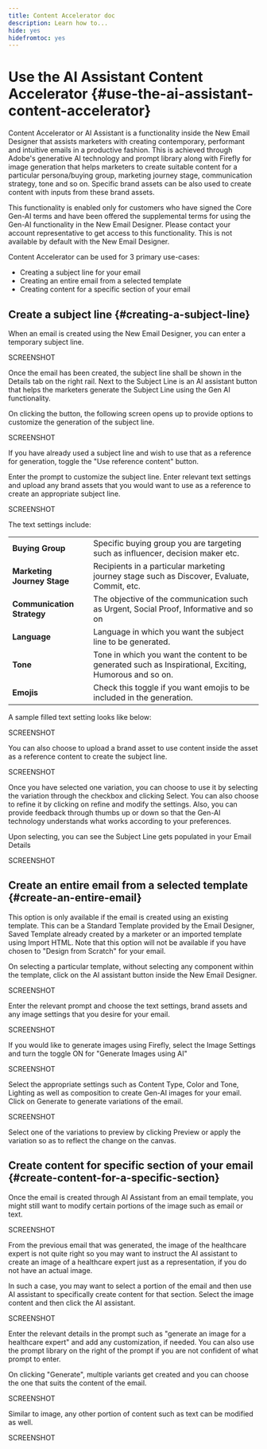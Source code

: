 ```yaml
---
title: Content Accelerator doc
description: Learn how to...
hide: yes
hidefromtoc: yes
---
```

# Use the AI Assistant Content Accelerator {#use-the-ai-assistant-content-accelerator}

Content Accelerator or AI Assistant is a functionality inside the New Email Designer that assists marketers with creating contemporary, performant and intuitive emails in a productive fashion. This is achieved through Adobe's generative AI technology and prompt library along with Firefly for image generation that helps marketers to create suitable content for a particular persona/buying group, marketing journey stage, communication strategy, tone and so on. Specific brand assets can be also used to create content with inputs from these brand assets.

This functionality is enabled only for customers who have signed the Core Gen-AI terms and have been offered the supplemental terms for using the Gen-AI functionality in the New Email Designer. Please contact your account representative to get access to this functionality. This is not available by default with the New Email Designer.

Content Accelerator can be used for 3 primary use-cases:

* Creating a subject line for your email
* Creating an entire email from a selected template
* Creating content for a specific section of your email

## Create a subject line {#creating-a-subject-line}

When an email is created using the New Email Designer, you can enter a temporary subject line.

SCREENSHOT

Once the email has been created, the subject line shall be shown in the Details tab on the right rail. Next to the Subject Line is an AI assistant button that helps the marketers generate the Subject Line using the Gen AI functionality.

On clicking the button, the following screen opens up to provide options to customize the generation of the subject line.

SCREENSHOT

If you have already used a subject line and wish to use that as a reference for generation, toggle the "Use reference content" button.

Enter the prompt to customize the subject line. Enter relevant text settings and upload any brand assets that you would want to use as a reference to create an appropriate subject line.

SCREENSHOT

The text settings include:

<table><tbody>
  <tr>
    <td><b>Buying Group</b></td>
    <td>Specific buying group you are targeting such as influencer, decision maker etc.</td>
  </tr>
  <tr>
    <td><b>Marketing Journey Stage</b></td>
    <td>Recipients in a particular marketing journey stage such as Discover, Evaluate, Commit, etc.</td>
  </tr>
  <tr>
    <td><b>Communication Strategy</b></td>
    <td>The objective of the communication such as Urgent, Social Proof, Informative and so on</td>
  </tr>
  <tr>
    <td><b>Language</b></td>
    <td>Language in which you want the subject line to be generated.</td>
  </tr>
  <tr>
    <td><b>Tone</b></td>
    <td>Tone in which you want the content to be generated such as Inspirational, Exciting, Humorous and so on.</td>
  </tr>
  <tr>
    <td><b>Emojis</b></td>
    <td>Check this toggle if you want emojis to be included in the generation.</td>
  </tr>
</tbody>
</table>

A sample filled text setting looks like below:

SCREENSHOT

You can also choose to upload a brand asset to use content inside the asset as a reference content to create the subject line.

SCREENSHOT

Once you have selected one variation, you can choose to use it by selecting the variation through the checkbox and clicking Select. You can also choose to refine it by clicking on refine and modify the settings. Also, you can provide feedback through thumbs up or down so that the Gen-AI technology understands what works according to your preferences. 

Upon selecting, you can see the Subject Line gets populated in your Email Details

SCREENSHOT

## Create an entire email from a selected template {#create-an-entire-email}

This option is only available if the email is created using an existing template. This can be a Standard Template provided by the Email Designer, Saved Template already created by a marketer or an imported template using Import HTML. Note that this option will not be available if you have chosen to "Design from Scratch" for your email.

On selecting a particular template, without selecting any component within the template, click on the AI assistant button inside the New Email Designer.

SCREENSHOT

Enter the relevant prompt and choose the text settings, brand assets and any image settings that you desire for your email.

SCREENSHOT

If you would like to generate images using Firefly, select the Image Settings and turn the toggle ON for "Generate Images using AI"

SCREENSHOT 

Select the appropriate settings such as Content Type, Color and Tone, Lighting as well as composition to create Gen-AI images for your email. Click on Generate to generate variations of the email.

SCREENSHOT

Select one of the variations to preview by clicking Preview or apply the variation so as to reflect the change on the canvas.


## Create content for specific section of your email {#create-content-for-a-specific-section}

Once the email is created through AI Assistant from an email template, you might still want to modify certain portions of the image such as email or text. 

SCREENSHOT

From the previous email that was generated, the image of the healthcare expert is not quite right so you may want to instruct the AI assistant to create an image of a healthcare expert just as a representation, if you do not have an actual image.

In such a case, you may want to select a portion of the email and then use AI assistant to specifically create content for that section. Select the image content and then click the AI assistant.

SCREENSHOT

Enter the relevant details in the prompt such as "generate an image for a healthcare expert" and add any customization, if needed. You can also use the prompt library on the right of the prompt if you are not confident of what prompt to enter.

On clicking "Generate", multiple variants get created and you can choose the one that suits the content of the email.

SCREENSHOT

Similar to image, any other portion of content such as text can be modified as well.

SCREENSHOT
